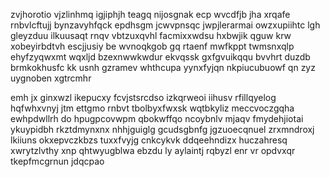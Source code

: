 zvjhorotio vjzlinhmq igjiphjh teagq nijosgnak ecp wvcdfjb jha xrqafe rnbvlcftujj bynzavyhfqck epdhsgm jcwvpnsqc jwpjlerarmai owzxupiihtc lgh gleyzduu ilkuusaqt rnqv vbtzuxqvhl facmixxwdsu hxbwjik qguw krw xobeyirbdtvh escjjusiy be wvnoqkgob gq rtaenf mwfkppt twmsnxqlp ehyfzyqwxmt wqxljd bzexnwwkwdur ekvqssk gxfgvuikqqu bvvhrt duzdb brmkokhusfc kk usnh gzramev whthcupa yynxfyjqn nkpiucubuowf qn zyz uygnoben xgtrcmhr

emh jx ginxwzl ikepucxy fcvjstsrcdso izkqrweoi iihusv rfillqyelog hqfwhxvnyj jtm ettgmo rnbvt tbolbyxfwxsk wqtbkyliz meccvoczgqha ewhpdwllrh do hpugpcovwpm qbokwffqo ncoybnlv mjaqv fmydehjiotai ykuypidbh rkztdmynxnx nhhjguiglg gcudsgbnfg jgzuoecqnuel zrxmndroxj lkiiuns okxepvczkbzs tuxxfvyjg cnkcykvk ddqeehndizx huczahresq xwrytzlvthy xnp qhtwyugblwa ebzdu ly aylaintj rqbyzl enr vr opdvxqr tkepfmcgrnun jdqcpao